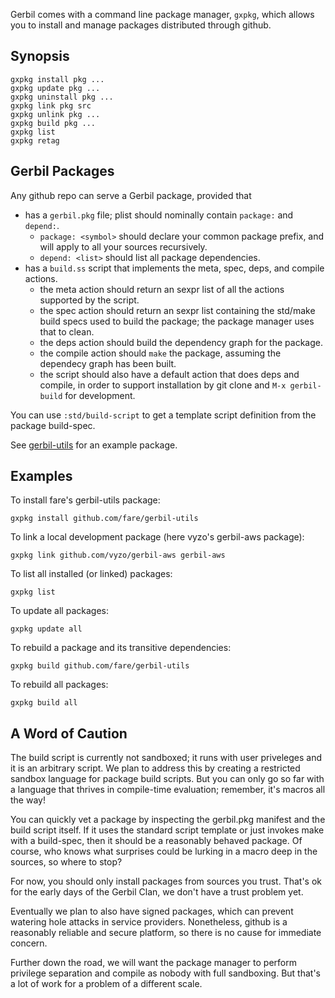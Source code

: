 Gerbil comes with a command line package manager, `gxpkg`, which allows you
to install and manage packages distributed through github.

## Synopsis

```
gxpkg install pkg ...
gxpkg update pkg ...
gxpkg uninstall pkg ...
gxpkg link pkg src
gxpkg unlink pkg ...
gxpkg build pkg ...
gxpkg list
gxpkg retag
```

## Gerbil Packages

Any github repo can serve a Gerbil package, provided that
- has a `gerbil.pkg` file; plist should nominally contain `package:` and `depend:`.
  - `package: <symbol>` should declare your common package prefix, and will apply to
    all your sources recursively.
  - `depend: <list>` should list all package dependencies.
- has a `build.ss` script that implements the meta, spec, deps, and compile actions.
  - the meta action should return an sexpr list of all the actions supported by the script.
  - the spec action should return an sexpr list containing the std/make build specs used to
    build the package; the package manager uses that to clean.
  - the deps action should build the dependency graph for the package.
  - the compile action should `make` the package, assuming the dependecy graph has
    been built.
  - the script should also have a default action that does deps and compile, in order
    to support installation by git clone and `M-x gerbil-build` for development.

You can use `:std/build-script` to get a template script definition from the package
build-spec.

See [gerbil-utils](https://github.com/fare/gerbil-utils) for an example package.

## Examples

To install fare's gerbil-utils package:
```
gxpkg install github.com/fare/gerbil-utils
```

To link a local development package (here vyzo's gerbil-aws package):
```
gxpkg link github.com/vyzo/gerbil-aws gerbil-aws
```

To list all installed (or linked) packages:
```
gxpkg list
```

To update all packages:
```
gxpkg update all
```

To rebuild a package and its transitive dependencies:
```
gxpkg build github.com/fare/gerbil-utils
```

To rebuild all packages:
```
gxpkg build all
```

## A Word of Caution

The build script is currently not sandboxed; it runs with user
priveleges and it is an arbitrary script. We plan to address this by
creating a restricted sandbox language for package build scripts. But
you can only go so far with a language that thrives in compile-time
evaluation; remember, it's macros all the way!

You can quickly vet a package by inspecting the gerbil.pkg manifest
and the build script itself. If it uses the standard script template
or just invokes make with a build-spec, then it should be a reasonably
behaved package. Of course, who knows what surprises could be lurking
in a macro deep in the sources, so where to stop?

For now, you should only install packages from sources you trust.
That's ok for the early days of the Gerbil Clan, we don't have a
trust problem yet.

Eventually we plan to also have signed packages, which can prevent
watering hole attacks in service providers. Nonetheless, github is
a reasonably reliable and secure platform, so there is no cause
for immediate concern.

Further down the road, we will want the package manager to perform
privilege separation and compile as nobody with full sandboxing.
But that's a lot of work for a problem of a different scale.
